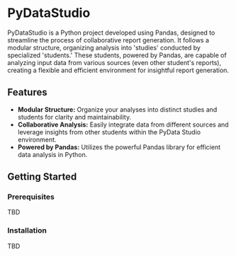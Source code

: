 # PyDataStudio

PyDataStudio is a Python project developed using Pandas, designed to streamline the process of collaborative report generation. It follows a modular structure, organizing analysis into 'studies' conducted by specialized 'students.' These students, powered by Pandas, are capable of analyzing input data from various sources (even other student's reports), creating a flexible and efficient environment for insightful report generation.

## Features

- **Modular Structure:** Organize your analyses into distinct studies and students for clarity and maintainability.
- **Collaborative Analysis:** Easily integrate data from different sources and leverage insights from other students within the PyData Studio environment.
- **Powered by Pandas:** Utilizes the powerful Pandas library for efficient data analysis in Python.

## Getting Started

### Prerequisites

TBD 

### Installation

TBD

